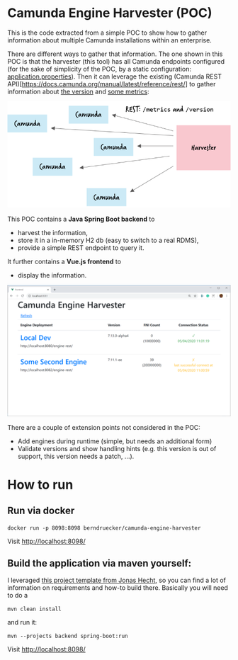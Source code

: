 # Camunda Engine Harvester (POC)

This is the code extracted from a simple POC to show how to gather information about multiple Camunda installations within an enterprise.

There are different ways to gather that information. The one shown in this POC is that the harvester (this tool) has all Camunda endpoints configured (for the sake of simplicity of the POC, by a static configuration: [application.properties](blob/master/src/main/resources/application.properties#L5-15)). Then it can leverage the existing (Camunda REST API)[https://docs.camunda.org/manual/latest/reference/rest/] to gather information about [the version](https://docs.camunda.org/manual/latest/reference/rest/version/) and [some metrics](https://docs.camunda.org/manual/latest/reference/rest/metrics/):

![Harvest](/harvester.png)

This POC contains a **Java Spring Boot backend** to

* harvest the information,
* store it in a in-memory H2 db (easy to switch to a real RDMS),
* provide a simple REST endpoint to query it.

It further contains a **Vue.js frontend** to

* display the information.

![Screenshot](/screenshot.png)

There are a couple of extension points not considered in the POC:

* Add engines during runtime (simple, but needs an additional form)
* Validate versions and show handling hints (e.g. this version is out of support, this version needs a patch, ...). 

# How to run

## Run via docker

```
docker run -p 8098:8098 berndruecker/camunda-engine-harvester
```

Visit [http://localhost:8098/](http://localhost:8098/)

## Build the application via maven yourself:

I leveraged [this project template from Jonas Hecht](https://github.com/jonashackt/spring-boot-vuejs/), so you can find a lot of information on requirements and how-to build there. Basically you will need to do a 

```
mvn clean install
```

and run it:

```
mvn --projects backend spring-boot:run
```

Visit [http://localhost:8098/](http://localhost:8098/)